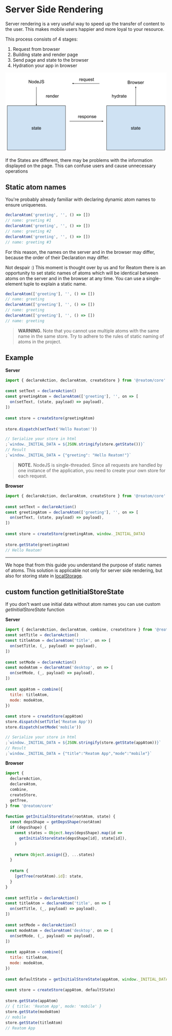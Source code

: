 # Server Side Rendering

Server rendering is a very useful way to speed up the transfer of content to the user. This makes mobile users happier and more loyal to your resource.

This process consists of 4 stages:

1. Request from browser
2. Building state and render page
3. Send page and state to the browser
4. Hydration your app in browser

![Example project](./server-sider-rendering.assets/requset-response.svg)

If the States are different, there may be problems with the information displayed on the page. This can confuse users and cause unnecessary operations

## Static atom names

You're probably already familiar with declaring dynamic atom names to ensure uniqueness.

```js
declareAtom('greeting', '', () => [])
// name: greeting #1
declareAtom('greeting', '', () => [])
// name: greeting #2
declareAtom('greeting', '', () => [])
// name: greeting #3
```

For this reason, the names on the server and in the browser may differ, because the order of their Declaration may differ.

Not despair :) This moment is thought over by us and for Reatom there is an opportunity to set static names of atoms which will be identical between atoms on the server and in the browser at any time. You can use a single-element tuple to explain a static name.

```js
declareAtom(['greeting'], '', () => [])
// name: greeting
declareAtom(['greeting'], '', () => [])
// name: greeting
declareAtom(['greeting'], '', () => [])
// name: greeting
```

> **WARNING.** Note that you cannot use multiple atoms with the same name in the same store. Try to adhere to the rules of static naming of atoms in the project.

## Example

**Server**

```js
import { declareAction, declareAtom, createStore } from '@reatom/core'

const setText = declareAction()
const greetingAtom = declareAtom(['greeting'], '', on => [
  on(setText, (state, payload) => payload),
])

const store = createStore(greetingAtom)

store.dispatch(setText('Hello Reatom!'))
```

```js
// Serialize your store in html
;`window._INITIAL_DATA = ${JSON.stringify(store.getState())}`
// Result
;`window._INITIAL_DATA = {"greeting": "Hello Reatom!"}`
```

> **NOTE.** NodeJS is single-threaded. Since all requests are handled by one instance of the application, you need to create your own store for each request.

**Browser**

```js
import { declareAction, declareAtom, createStore } from '@reatom/core'

const setText = declareAction()
const greetingAtom = declareAtom(['greeting'], '', on => [
  on(setText, (state, payload) => payload),
])

const store = createStore(greetingAtom, window._INITIAL_DATA)

store.getState(greetingAtom)
// Hello Reatom!
```

---

We hope that from this guide you understand the purpose of static names of atoms. This solution is applicable not only for server side rendering, but also for storing state in [localStorage](https://developer.mozilla.org/en-US/docs/Web/API/Window/localStorage).

## custom function getInitialStoreState

If you don't want use initial data without atom names you can use custom _getInitialStoreState_ function

**Server**

```js
import { declareAction, declareAtom, combine, createStore } from '@reatom/core'
const setTitle = declareAction()
const titleAtom = declareAtom('title', on => [
  on(setTitle, (_, payload) => payload),
])

const setMode = declareAction()
const modeAtom = declareAtom('desktop', on => [
  on(setMode, (_, payload) => payload),
])

const appAtom = combine({
  title: titleAtom,
  mode: modeAtom,
})

const store = createStore(appAtom)
store.dispatch(setTitle('Reatom App'))
store.dispatch(setMode('mobile'))
```

```js
// Serialize your store in html
;`window._INITIAL_DATA = ${JSON.stringify(store.getState(appAtom))}`
// Result
;`window._INITIAL_DATA = {"title":"Reatom App","mode":"mobile"}`
```

**Browser**

```js
import {
  declareAction,
  declareAtom,
  combine,
  createStore,
  getTree,
} from '@reatom/core'

function getInitialStoreState(rootAtom, state) {
  const depsShape = getDepsShape(rootAtom)
  if (depsShape) {
    const states = Object.keys(depsShape).map(id =>
      getInitialStoreState(depsShape[id], state[id]),
    )

    return Object.assign({}, ...states)
  }

  return {
    [getTree(rootAtom).id]: state,
  }
}

const setTitle = declareAction()
const titleAtom = declareAtom('title', on => [
  on(setTitle, (_, payload) => payload),
])

const setMode = declareAction()
const modeAtom = declareAtom('desktop', on => [
  on(setMode, (_, payload) => payload),
])

const appAtom = combine({
  title: titleAtom,
  mode: modeAtom,
})

const defaultState = getInitialStoreState(appAtom, window._INITIAL_DATA)

const store = createStore(appAtom, defaultState)

store.getState(appAtom)
// { title: 'Reatom App', mode: 'mobile' }
store.getState(modeAtom)
// mobile
store.getState(titleAtom)
// Reatom App
```
